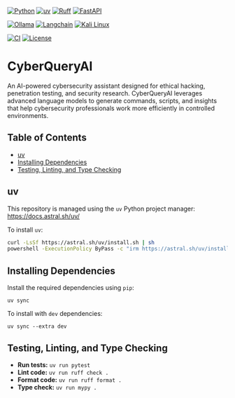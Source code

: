 [![Python](https://img.shields.io/badge/Python-3.12-3776AB?style=for-the-badge&logo=python&logoColor=ffd343)](https://docs.python.org/3.12/)
[![uv](https://img.shields.io/endpoint?url=https://raw.githubusercontent.com/astral-sh/uv/main/assets/badge/v0.json&style=for-the-badge)](https://github.com/astral-sh/uv)
[![Ruff](https://img.shields.io/endpoint?url=https://raw.githubusercontent.com/astral-sh/ruff/main/assets/badge/v2.json&style=for-the-badge)](https://github.com/astral-sh/ruff)
[![FastAPI](https://img.shields.io/badge/FastAPI-Latest-009688?style=for-the-badge&logo=fastapi&logoColor=white)](https://fastapi.tiangolo.com/)

[![Ollama](https://img.shields.io/badge/Ollama-AI%20Models-FF6B6B?style=for-the-badge&logo=ollama&logoColor=white)](https://ollama.ai/)
[![Langchain](https://img.shields.io/badge/Langchain-Latest-1C3C3C?style=for-the-badge&logo=langchain&logoColor=white)](https://python.langchain.com/)
[![Kali Linux](https://img.shields.io/badge/Kali%20Linux-Optimized-557C94?style=for-the-badge&logo=kalilinux&logoColor=white)](https://www.kali.org/)

[![CI](https://img.shields.io/github/actions/workflow/status/javidahmed64592/cyber-query-ai/ci.yml?branch=main&style=for-the-badge&label=CI&logo=github)](https://github.com/javidahmed64592/cyber-query-ai/actions)
[![License](https://img.shields.io/github/license/javidahmed64592/cyber-query-ai?style=for-the-badge)](https://github.com/javidahmed64592/cyber-query-ai/blob/main/LICENSE)

<!-- omit from toc -->
# CyberQueryAI

An AI-powered cybersecurity assistant designed for ethical hacking, penetration testing, and security research. CyberQueryAI leverages advanced language models to generate commands, scripts, and insights that help cybersecurity professionals work more efficiently in controlled environments.

<!-- omit from toc -->
## Table of Contents
- [uv](#uv)
- [Installing Dependencies](#installing-dependencies)
- [Testing, Linting, and Type Checking](#testing-linting-and-type-checking)

## uv
This repository is managed using the `uv` Python project manager: https://docs.astral.sh/uv/

To install `uv`:

```sh
curl -LsSf https://astral.sh/uv/install.sh | sh                                    # Linux/Mac
powershell -ExecutionPolicy ByPass -c "irm https://astral.sh/uv/install.ps1 | iex" # Windows
```

## Installing Dependencies
Install the required dependencies using `pip`:

    uv sync

To install with `dev` dependencies:

    uv sync --extra dev

## Testing, Linting, and Type Checking

- **Run tests:** `uv run pytest`
- **Lint code:** `uv run ruff check .`
- **Format code:** `uv run ruff format .`
- **Type check:** `uv run mypy .`
